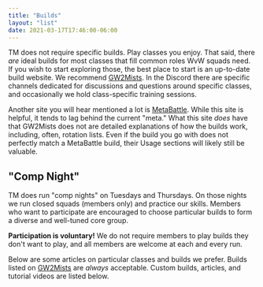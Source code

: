 ```yaml
---
title: "Builds"
layout: "list"
date: 2021-03-17T17:46:00-06:00
---
```


TM does not require specific builds. Play classes you enjoy. That said, there *are* ideal builds for most classes that fill common roles WvW squads need. If you wish to start exploring those, the best place to start is an up-to-date build website. We recommend [GW2Mists](https://gw2mists.com/). In the Discord there are specific channels dedicated for discussions and questions around specific classes, and occasionally we hold class-specific training sessions.

Another site you will hear mentioned a lot is [MetaBattle](https://metabattle.com). While this site is helpful, it tends to lag behind the current "meta." What this site *does* have that GW2Mists does not are detailed explanations of how the builds work, including, often, rotation lists. Even if the build you go with does not perfectly match a MetaBattle build, their Usage sections will likely still be valuable.

## "Comp Night"

TM does run "comp nights" on Tuesdays and Thursdays. On those nights we run closed squads (members only) and practice our skills. Members who want to participate are encouraged to choose particular builds to form a diverse and well-tuned core group.

**Participation is voluntary!** We do not require members to play builds they don't want to play, and all members are welcome at each and every run.

Below are some articles on particular classes and builds we prefer. Builds listed on [GW2Mists](https://gw2mists.com/) are *always* acceptable. Custom builds, articles, and tutorial videos are listed below.

